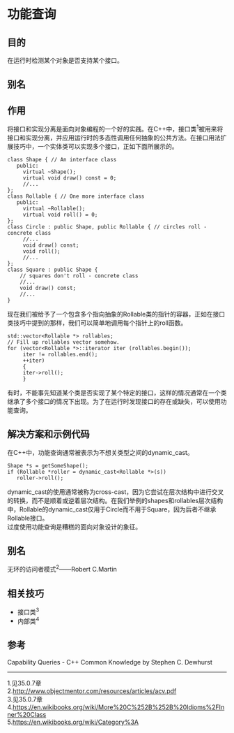 # 功能查询
## 目的
在运行时检测某个对象是否支持某个接口。
## 别名
## 作用
将接口和实现分离是面向对象编程的一个好的实践。在C++中，接口类<sup>1</sup>被用来将接口和实现分离，并应用运行时的多态性调用任何抽象的公共方法。在接口用法扩展技巧中，一个实体类可以实现多个接口，正如下面所展示的。
```
class Shape { // An interface class 
   public: 
     virtual ~Shape(); 
     virtual void draw() const = 0; 
     //...
}; 
class Rollable { // One more interface class 
   public: 
     virtual ~Rollable(); 
     virtual void roll() = 0; 
}; 
class Circle : public Shape, public Rollable { // circles roll - concrete class 
     //... 
     void draw() const; 
     void roll(); 
     //... 
}; 
class Square : public Shape { 
    // squares don't roll - concrete class 
    //... 
    void draw() const; 
    //...
}
```
现在我们被给予了一个包含多个指向抽象的Rollable类的指针的容器，正如在接口类技巧中提到的那样，我们可以简单地调用每个指针上的roll函数。
```
std::vector<Rollable *> rollables; 
// Fill up rollables vector somehow. 
for (vector<Rollable *>::iterator iter (rollables.begin()); 
     iter != rollables.end(); 
     ++iter)
     {
     iter->roll();
     } 
```
有时，不能事先知道某个类是否实现了某个特定的接口，这样的情况通常在一个类继承了多个接口的情况下出现。为了在运行时发现接口的存在或缺失，可以使用功能查询。
## 解决方案和示例代码
在C++中，功能查询通常被表示为不想关类型之间的dynamic_cast。
```
Shape *s = getSomeShape(); 
if (Rollable *roller = dynamic_cast<Rollable *>(s)) 
   roller->roll(); 
```
dynamic_cast的使用通常被称为cross-cast，因为它尝试在层次结构中进行交叉的转换，而不是顺着或逆着层次结构。在我们举例的shapes和rollables层次结构中，Rollable的dynamic_cast仅用于Circle而不用于Square，因为后者不继承Rollable接口。  
过度使用功能查询是糟糕的面向对象设计的象征。
## 别名
无环的访问者模式<sup>2</sup>——Robert C.Martin
## 相关技巧
- 接口类<sup>3</sup>
- 内部类<sup>4</sup>
## 参考
Capability Queries - C++ Common Knowledge by Stephen C. Dewhurst 
***
1.见35.0.7章  
2.http://www.objectmentor.com/resources/articles/acv.pdf   
3.见35.0.7章  
4.https://en.wikibooks.org/wiki/More%20C%252B%252B%20Idioms%2FInner%20Class  
5.https://en.wikibooks.org/wiki/Category%3A

